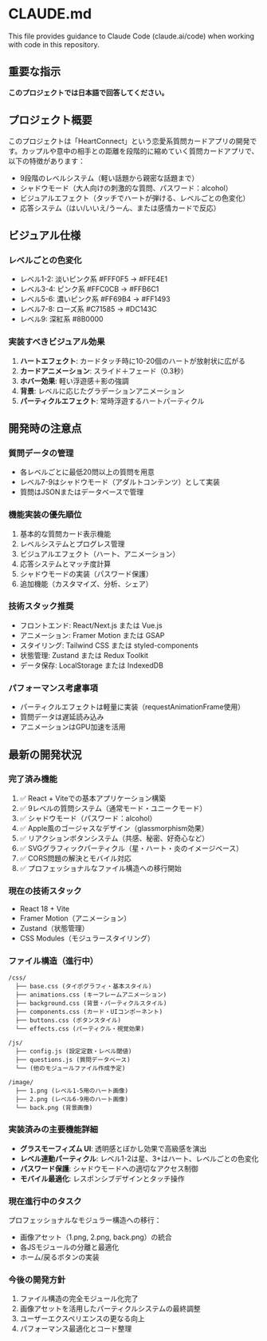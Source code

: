 # CLAUDE.md

This file provides guidance to Claude Code (claude.ai/code) when working with code in this repository.

## 重要な指示
**このプロジェクトでは日本語で回答してください。**

## プロジェクト概要

このプロジェクトは「HeartConnect」という恋愛系質問カードアプリの開発です。カップルや意中の相手との距離を段階的に縮めていく質問カードアプリで、以下の特徴があります：

- 9段階のレベルシステム（軽い話題から親密な話題まで）
- シャドウモード（大人向けの刺激的な質問、パスワード：alcohol）
- ビジュアルエフェクト（タッチでハートが弾ける、レベルごとの色変化）
- 応答システム（はい/いいえ/うーん、または感情カードで反応）

## ビジュアル仕様

### レベルごとの色変化
- レベル1-2: 淡いピンク系 #FFF0F5 → #FFE4E1
- レベル3-4: ピンク系 #FFC0CB → #FFB6C1
- レベル5-6: 濃いピンク系 #FF69B4 → #FF1493
- レベル7-8: ローズ系 #C71585 → #DC143C
- レベル9: 深紅系 #8B0000

### 実装すべきビジュアル効果
1. **ハートエフェクト**: カードタッチ時に10-20個のハートが放射状に広がる
2. **カードアニメーション**: スライド＋フェード（0.3秒）
3. **ホバー効果**: 軽い浮遊感＋影の強調
4. **背景**: レベルに応じたグラデーションアニメーション
5. **パーティクルエフェクト**: 常時浮遊するハートパーティクル

## 開発時の注意点

### 質問データの管理
- 各レベルごとに最低20問以上の質問を用意
- レベル7-9はシャドウモード（アダルトコンテンツ）として実装
- 質問はJSONまたはデータベースで管理

### 機能実装の優先順位
1. 基本的な質問カード表示機能
2. レベルシステムとプログレス管理
3. ビジュアルエフェクト（ハート、アニメーション）
4. 応答システムとマッチ度計算
5. シャドウモードの実装（パスワード保護）
6. 追加機能（カスタマイズ、分析、シェア）

### 技術スタック推奨
- フロントエンド: React/Next.js または Vue.js
- アニメーション: Framer Motion または GSAP
- スタイリング: Tailwind CSS または styled-components
- 状態管理: Zustand または Redux Toolkit
- データ保存: LocalStorage または IndexedDB

### パフォーマンス考慮事項
- パーティクルエフェクトは軽量に実装（requestAnimationFrame使用）
- 質問データは遅延読み込み
- アニメーションはGPU加速を活用

## 最新の開発状況

### 完了済み機能
1. ✅ React + Viteでの基本アプリケーション構築
2. ✅ 9レベルの質問システム（通常モード・ユニークモード）
3. ✅ シャドウモード（パスワード：alcohol）
4. ✅ Apple風のゴージャスなデザイン（glassmorphism効果）
5. ✅ リアクションボタンシステム（共感、秘密、好奇心など）
6. ✅ SVGグラフィックパーティクル（星・ハート・炎のイメージベース）
7. ✅ CORS問題の解決とモバイル対応
8. ✅ プロフェッショナルなファイル構造への移行開始

### 現在の技術スタック
- React 18 + Vite
- Framer Motion（アニメーション）
- Zustand（状態管理）
- CSS Modules（モジュラースタイリング）

### ファイル構造（進行中）
```
/css/
  ├── base.css (タイポグラフィ・基本スタイル)
  ├── animations.css (キーフレームアニメーション)
  ├── background.css (背景・パーティクルスタイル)
  ├── components.css (カード・UIコンポーネント)
  ├── buttons.css (ボタンスタイル)
  └── effects.css (パーティクル・視覚効果)

/js/
  ├── config.js (設定定数・レベル閾値)
  ├── questions.js (質問データベース)
  └── (他のモジュールファイル作成予定)

/image/
  ├── 1.png (レベル1-5用のハート画像)
  ├── 2.png (レベル6-9用のハート画像)
  └── back.png (背景画像)
```

### 実装済みの主要機能詳細
- **グラスモーフィズム UI**: 透明感とぼかし効果で高級感を演出
- **レベル連動パーティクル**: レベル1-2は星、3+はハート、レベルごとの色変化
- **パスワード保護**: シャドウモードへの適切なアクセス制御
- **モバイル最適化**: レスポンシブデザインとタッチ操作

### 現在進行中のタスク
プロフェッショナルなモジュラー構造への移行：
- 画像アセット（1.png, 2.png, back.png）の統合
- 各JSモジュールの分離と最適化
- ホーム/戻るボタンの実装

### 今後の開発方針
1. ファイル構造の完全モジュール化完了
2. 画像アセットを活用したパーティクルシステムの最終調整
3. ユーザーエクスペリエンスの更なる向上
4. パフォーマンス最適化とコード整理